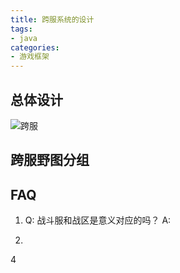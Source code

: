 ```yaml
---
title: 跨服系统的设计
tags: 
- java
categories:
- 游戏框架
---
```


## 总体设计

![跨服](/assets/游戏框架笔记/跨服.png)

## 跨服野图分组

## FAQ

1. Q: 战斗服和战区是意义对应的吗？
A:

2.


4
